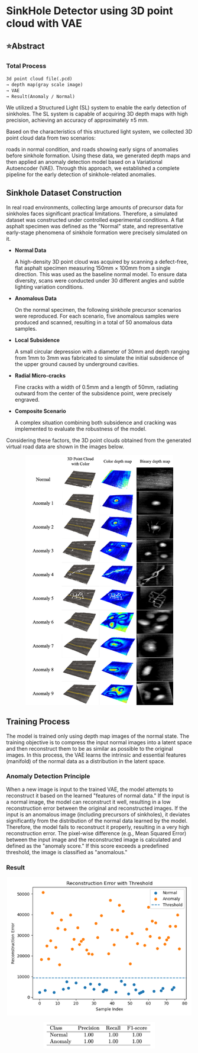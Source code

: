 # SinkHole Detector using 3D point cloud with VAE

## ⭐️Abstract
### Total Process
    3d point cloud file(.pcd) 
    → depth map(gray scale image) 
    → VAE 
    → Result(Anomaly / Normal)

We utilized a Structured Light (SL) system to enable the early detection of sinkholes.
The SL system is capable of acquiring 3D depth maps with high precision, achieving an accuracy of approximately ±5 mm.

Based on the characteristics of this structured light system,
we collected 3D point cloud data from two scenarios:

roads in normal condition, and
roads showing early signs of anomalies before sinkhole formation.
Using these data, we generated depth maps and then applied an anomaly detection model based on a Variational Autoencoder (VAE).
Through this approach, we established a complete pipeline for the early detection of sinkhole-related anomalies.

## Sinkhole Dataset Construction
In real road environments, collecting large amounts of precursor data for sinkholes faces significant practical limitations. Therefore, a simulated dataset was constructed under controlled experimental conditions. A flat asphalt specimen was defined as the "Normal" state, and representative early-stage phenomena of sinkhole formation were precisely simulated on it.

- **Normal Data**

    A high-density 3D point cloud was acquired by scanning a defect-free, flat asphalt specimen measuring 150mm × 100mm from a single direction. This was used as the baseline normal model. To ensure data diversity, scans were conducted under 30 different angles and subtle lighting variation conditions.

- **Anomalous Data**

    On the normal specimen, the following sinkhole precursor scenarios were reproduced. For each scenario, five anomalous samples were produced and scanned, resulting in a total of 50 anomalous data samples.

- **Local Subsidence**

    A small circular depression with a diameter of 30mm and depth ranging from 1mm to 3mm was fabricated to simulate the initial subsidence of the upper ground caused by underground cavities.

- **Radial Micro-cracks**

    Fine cracks with a width of 0.5mm and a length of 50mm, radiating outward from the center of the subsidence point, were precisely engraved.

- **Composite Scenario**

    A complex situation combining both subsidence and cracking was implemented to evaluate the robustness of the model.

Considering these factors, the 3D point clouds obtained from the generated virtual road data are shown in the images below.

<p align='center'>
    <img src='./assets/anomaly.png' style="width:400px;">
</p>

## Training Process

The model is trained only using depth map images of the normal state. The training objective is to compress the input normal images into a latent space and then reconstruct them to be as similar as possible to the original images. In this process, the VAE learns the intrinsic and essential features (manifold) of the normal data as a distribution in the latent space.

### Anomaly Detection Principle

When a new image is input to the trained VAE, the model attempts to reconstruct it based on the learned "features of normal data." If the input is a normal image, the model can reconstruct it well, resulting in a low reconstruction error between the original and reconstructed images. If the input is an anomalous image (including precursors of sinkholes), it deviates significantly from the distribution of the normal data learned by the model. Therefore, the model fails to reconstruct it properly, resulting in a very high reconstruction error. The pixel-wise difference (e.g., Mean Squared Error) between the input image and the reconstructed image is calculated and defined as the "anomaly score." If this score exceeds a predefined threshold, the image is classified as "anomalous."

### Result

<p align="center">
    <img src='./assets/reconstruction_error_plot.png' style='width:500px;'>
</p>
<p align="center">
    <img src='./assets/classifier_result.png' style='width:300px;'>
</p>

    